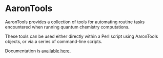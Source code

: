 # AaronTools
AaronTools provides a collection of tools for automating routine tasks encountered when running quantum chemistry computations.

These tools can be used either directly within a Perl script using AaronTools objects, or via a series of command-line scripts. 

Documentation is <a href="https://github.com/QChASM/AaronTools/wiki">available here.</a>
